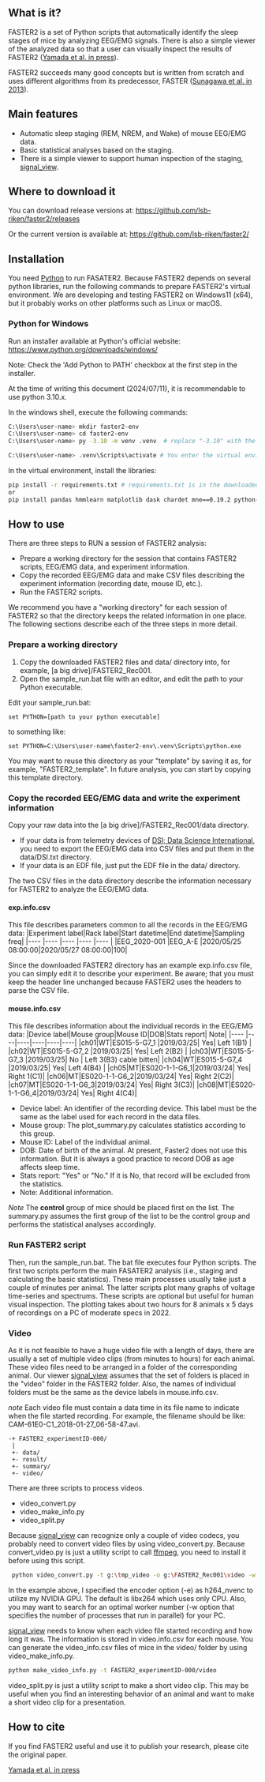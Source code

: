 ## What is it?
FASTER2 is a set of Python scripts that automatically identify the sleep stages of mice by analyzing EEG/EMG signals. There is also a simple viewer of the analyzed data so that a user can visually inspect the results of FASTER2 ([Yamada et al. in press]()).

FASTER2 succeeds many good concepts but is written from scratch and uses different algorithms from its predecessor, FASTER ([Sunagawa et al. in 2013](https://onlinelibrary.wiley.com/doi/abs/10.1111/gtc.12053)).

## Main features
- Automatic sleep staging (REM, NREM, and Wake) of mouse EEG/EMG data.
- Basic statistical analyses based on the staging.
- There is a simple viewer to support human inspection of the staging, [signal_view](https://github.com/lsb-riken/signal_view).

## Where to download it

You can download release versions at:
https://github.com/lsb-riken/faster2/releases

Or the current version is available at:
https://github.com/lsb-riken/faster2/

## Installation
You need [Python](https://www.python.org/) to run FASATER2. Because FASTER2 depends on several python libraries, run the following commands to prepare FASTER2's virtual environment. We are developing and testing FASTER2 on Windows11 (x64), but it probably works on other platforms such as Linux or macOS.

### Python for Windows
Run an installer available at Python's official website:
https://www.python.org/downloads/windows/

Note: Check the 'Add Python to PATH' checkbox at the first step in the installer.

At the time of writing this document (2024/07/11), it is recommendable to use python 3.10.x.


In the windows shell, execute the following commands:
```sh
C:\Users\user-name> mkdir faster2-env
C:\Users\user-name> cd faster2-env
C:\Users\user-name> py -3.10 -m venv .venv  # replace "-3.10" with the version of Python you downloaded

C:\Users\user-name> .venv\Scripts\activate # You enter the virtual environment with this command
```
In the virtual environment, install the libraries: 

```sh
pip install -r requirements.txt # requirements.txt is in the downloaded FASTER2
or
pip install pandas hmmlearn matplotlib dask chardet mne==0.19.2 python-pptx
```

## How to use

There are three steps to RUN a session of FASTER2 analysis: 
- Prepare a working directory for the session that contains FASTER2 scripts, EEG/EMG data, and experiment information.
- Copy the recorded EEG/EMG data and make CSV files describing the experiment information (recording date, mouse ID, etc.).
- Run the FASTER2 scripts.

We recommend you have a "working directory" for each session of FASTER2 so that the directory keeps the related information in one place. The following sections describe each of the three steps in more detail.

### Prepare a working directory
1. Copy the downloaded FASTER2 files and data/ directory into, for example, [a big drive]/FASTER2_Rec001.
1. Open the sample_run.bat file with an editor, and edit the path to your Python executable.

Edit your sample_run.bat:
```
set PYTHON=[path to your python executable]
```
to something like: 
```
set PYTHON=C:\Users\user-name\faster2-env\.venv\Scripts\python.exe
```

You may want to reuse this directory as your "template" by saving it as, for example, "FASTER2_template". In future analysis, you can start by copying this template directory.

### Copy the recorded EEG/EMG data and write the experiment information
Copy your raw data into the [a big drive]/FASTER2_Rec001/data directory.
   - If your data is from telemetry devices of [DSI; Data Science International](https://www.datasci.com/), you need to export the EEG/EMG data into CSV files and put them in the data/DSI.txt directory.
   - If your data is an EDF file, just put the EDF file in the data/ directory.

The two CSV files in the data directory describe the information necessary for FASTER2 to analyze the EEG/EMG data.

#### exp.info.csv
This file describes parameters common to all the records in the EEG/EMG data:
|Experiment label|Rack label|Start datetime|End datetime|Sampling freq|
|----            |----      |----          |----        |----         |
|EEG_2020-001    |EEG_A-E   |2020/05/25 08:00:00|2020/05/27 08:00:00|100|

Since the downloaded FASTER2 directory has an example exp.info.csv file, you can simply edit it to describe your experiment. Be aware; that you must keep the header line unchanged because FASTER2 uses the headers to parse the CSV file.

#### mouse.info.csv
This file describes information about the individual records in the EEG/EMG data:
|Device label|Mouse group|Mouse ID|DOB|Stats report| Note|
|----   |----|----|----|----|----|
|ch01|WT|ES015-5-G7_1  |2019/03/25| Yes| Left 1(B1) |
|ch02|WT|ES015-5-G7_2  |2019/03/25| Yes| Left 2(B2) |
|ch03|WT|ES015-5-G7_3  |2019/03/25| No | Left 3(B3) cable bitten|
|ch04|WT|ES015-5-G7_4  |2019/03/25| Yes| Left 4(B4) | 
|ch05|MT|ES020-1-1-G6_1|2019/03/24| Yes| Right 1(C1)|
|ch06|MT|ES020-1-1-G6_2|2019/03/24| Yes| Right 2(C2)|
|ch07|MT|ES020-1-1-G6_3|2019/03/24| Yes| Right 3(C3)|
|ch08|MT|ES020-1-1-G6_4|2019/03/24| Yes| Right 4(C4)|

* Device label: An identifier of the recording device. This label must be the same as the label used for each record in the data files.
* Mouse group: The plot_summary.py calculates statistics according to this group. 
* Mouse ID: Label of the individual animal.
* DOB: Date of birth of the animal. At present, Faster2 does not use this information. But it is always a good practice to record DOB as age affects sleep time.
* Stats report: "Yes" or "No." If it is No, that record will be excluded from the statistics.
* Note: Additional information.

_Note_ The **control** group of mice should be placed first on the list. The summary.py assumes the first group of the list to be the control group and performs the statistical analyses accordingly.


### Run FASTER2 script

Then, run the sample_run.bat. The bat file executes four Python scripts. The first two scripts perform the main FASATER2 analysis (i.e., staging and calculating the basic statistics). These main processes usually take just a couple of minutes per animal. The latter scripts plot many graphs of voltage time-series and spectrums. These scripts are optional but useful for human visual inspection. The plotting takes about two hours for 8 animals x 5 days of recordings on a PC of moderate specs in 2022.


### Video
As it is not feasible to have a huge video file with a length of days, there are usually a set of multiple video clips (from minutes to hours) for each animal. These video files need to be arranged in a folder of the corresponding animal. Our viewer [signal_view](https://github.com/lsb-riken/signal_view) assumes that the set of folders is placed in the "video" folder in the FASTER2 folder. Also, the names of individual folders must be the same as the device labels in mouse.info.csv.

_note_ Each video file must contain a data time in its file name to indicate when the file started recording. For example, the filename should be like: CAM-61E0-C1_2018-01-27_06-58-47.avi. 


```
-+ FASTER2_experimentID-000/
 |
 +- data/
 +- result/
 +- summary/
 +- video/
```

There are three scripts to process videos.
* video_convert.py
* video_make_info.py
* video_split.py 

Because [signal_view](https://github.com/lsb-riken/signal_view) can recognize only a couple of video codecs, you probably need to convert video files by using video_convert.py. Because convert_video.py is just a utility script to call [ffmpeg](https://ffmpeg.org/), you need to install it before using this script.


```sh
 python video_convert.py -t g:\tmp_video -o g:\FASTER2_Rec001\video -w 2 -e h264_nvenc
 ```
 In the example above, I specified the encoder option (-e) as h264_nvenc to utilize my NVIDIA GPU. The default is libx264 which uses only CPU. Also, you may want to search for an optimal worker number (-w option that specifies the number of processes that run in parallel) for your PC.

 [signal_view](https://github.com/lsb-riken/signal_view) needs to know when each video file started recording and how long it was. The information is stored in video.info.csv for each mouse. You can generate the video_info.csv files of mice in the video/ folder by using video_make_info.py.

 ```sh
 python make_video_info.py -t FASTER2_experimentID-000/video
 ```
 
 video_split.py is just a utility script to make a short video clip. This may be useful when you find an interesting behavior of an animal and want to make a short video clip for a presentation.

 ## How to cite
 If you find FASTER2 useful and use it to publish your research, please cite the original paper.

 [Yamada et al. in press]()

